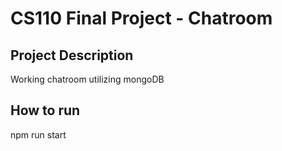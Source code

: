 # CS110 Final Project - Chatroom

## Project Description
<!-- you can include known bugs, design decisions, external references used... -->
Working chatroom utilizing mongoDB

## How to run
npm run start

